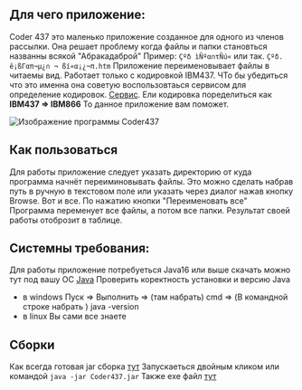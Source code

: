 ## Для чего приложение:
Coder 437 это маленько приложение созданное для одного из членов рассылки. Она решает проблему когда файлы и папки становться названны всякой "Абракадаброй"
Пример:
`Çºδ ìÑºα∩τÑú«`
или так.
`Çºδ. ê¡ßΓαπ¬µ¿∩ ¬ ßí«α¡¿¬π.htm`
Приложение переименовывает файлы в читаемы вид. Работает только с кодировкой IBM437.
ЧТо бы убедиться что это именна она советую воспользовтаься сервисом для определение кодировок. [Сервис](https://www.online-decoder.com/ru).
Ели кодировка поределиться как **IBM437 => IBM866**
То данное приложение вам поможет.

![Изображение программы Coder437](https://mygemorr.ru/pic/Coder437.png)

## Как пользоваться

Для работы приложение следует указать директорию от куда программа начнёт переиминовывать файлы.
Это можно сделать набрав путь в ручную в текстовом поле или указать через диалог нажав кнопку Browse.
Вот и все. По нажатию кнопки "Переименовать все" Программа переменует все файлы, а потом все папки.
Результат своей работы отоброзит в таблице.

## Системны требования:

Для работы приложение потребуеться Java16 или выше скачать можно тут под вашу ОС [Java](https://www.oracle.com/java/technologies/downloads/)
Проверить коректность установки и версию Java
- в windows
  Пуск  => Выполнить  => (там набрать) cmd =>  (В командной строке набрать ) java -version
- в linux
  Вы сами все знаете

## Сборки

Как всегда готовая jar сборка [тут](https://github.com/AlexanderPanshin/Coder437/blob/master/out/artifacts/Coder437_jar/Coder437.jar)
Запускаеться двойным кликом или командой
`java -jar Coder437.jar`
Также exe файл [тут](https://github.com/AlexanderPanshin/Coder437/blob/master/out/artifacts/Coder437_jar/Coder437.exe)